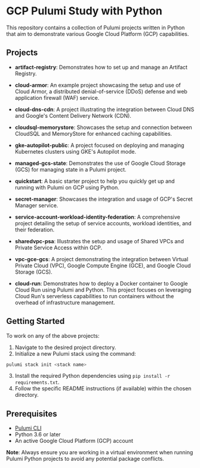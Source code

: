 # GCP Pulumi Study with Python

This repository contains a collection of Pulumi projects written in Python that aim to demonstrate various Google Cloud Platform (GCP) capabilities.

## Projects

- **artifact-registry**: Demonstrates how to set up and manage an Artifact Registry.
  
- **cloud-armor**: An example project showcasing the setup and use of Cloud Armor, a distributed denial-of-service (DDoS) defense and web application firewall (WAF) service.
  
- **cloud-dns-cdn**: A project illustrating the integration between Cloud DNS and Google's Content Delivery Network (CDN).
  
- **cloudsql-memorystore**: Showcases the setup and connection between CloudSQL and MemoryStore for enhanced caching capabilities.
  
- **gke-autopilot-public**: A project focused on deploying and managing Kubernetes clusters using GKE's Autopilot mode.
  
- **managed-gcs-state**: Demonstrates the use of Google Cloud Storage (GCS) for managing state in a Pulumi project.
  
- **quickstart**: A basic starter project to help you quickly get up and running with Pulumi on GCP using Python.
  
- **secret-manager**: Showcases the integration and usage of GCP's Secret Manager service.
  
- **service-account-workload-identity-federation**: A comprehensive project detailing the setup of service accounts, workload identities, and their federation.
  
- **sharedvpc-psa**: Illustrates the setup and usage of Shared VPCs and Private Service Access within GCP.
  
- **vpc-gce-gcs**: A project demonstrating the integration between Virtual Private Cloud (VPC), Google Compute Engine (GCE), and Google Cloud Storage (GCS).

- **cloud-run**: Demonstrates how to deploy a Docker container to Google Cloud Run using Pulumi and Python. This project focuses on leveraging Cloud Run's serverless capabilities to run containers without the overhead of infrastructure management.

## Getting Started

To work on any of the above projects:

1. Navigate to the desired project directory.
2. Initialize a new Pulumi stack using the command:
```bash
pulumi stack init <stack name>
```
3. Install the required Python dependencies using `pip install -r requirements.txt`.
4. Follow the specific README instructions (if available) within the chosen directory.

## Prerequisites

- [Pulumi CLI](https://www.pulumi.com/docs/get-started/install/)
- Python 3.6 or later
- An active Google Cloud Platform (GCP) account

**Note**: Always ensure you are working in a virtual environment when running Pulumi Python projects to avoid any potential package conflicts.


